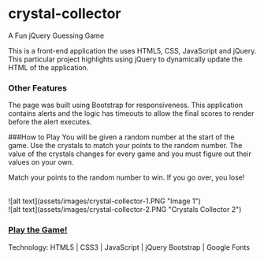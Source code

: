 # crystal-collector
A Fun jQuery Guessing Game

This is a front-end application the uses HTML5, CSS, JavaScript and jQuery. This particular project highlights using jQuery to dynamically update the HTML of the application.

### Other Features
The page was built using Bootstrap for responsiveness.
This application contains alerts and the logic has timeouts to allow the final scores to render before the alert executes.

###How to Play
You will be given a random number at the start of the game. Use the crystals to match your points to the random number. The value of the crystals changes for every game and you must figure out their values on your own.

Match your points to the random number to win. If you go over, you lose!

<br>
![alt text](assets/images/crystal-collector-1.PNG "Image 1")

<br>
![alt text](assets/images/crystal-collector-2.PNG "Crystals Collector 2")

### [Play the Game!](https://risaco.github.io/crystal-collector/)

Technology:
HTML5 | CSS3 | JavaScript | jQuery
Bootstrap | Google Fonts
